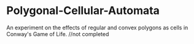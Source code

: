 # Polygonal-Cellular-Automata
An experiment on the effects of regular and convex polygons as cells in Conway's Game of Life.
//not completed
